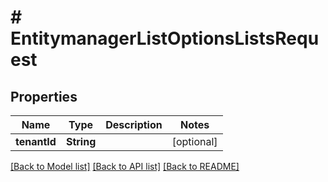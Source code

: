 # # EntitymanagerListOptionsListsRequest


## Properties 


Name | Type | Description | Notes
------------ | ------------- | ------------- | -------------
**tenantId**| **String** |   | [optional]


[[Back to Model list]](../../README.md#models) [[Back to API list]](../../README.md#endpoints) [[Back to README]](../../README.md)

